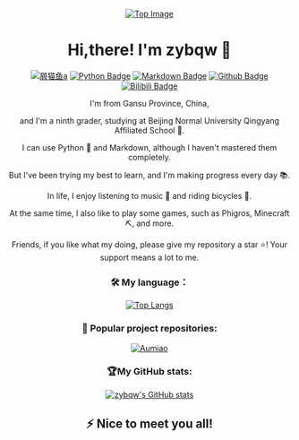 <div align="center">

[![Top Image](https://capsule-render.vercel.app/api?type=waving&color=66ccff&height=250&section=header)](https://github.com/zybqw/zybqw)


# Hi,there!  I'm zybqw 👋

[![屑猫鱼a](https://img.shields.io/badge/屑猫鱼a-66ccff)](https://github.com/zybqw/) 
[![Python Badge](https://img.shields.io/badge/-Python-66ccff?style=flat&logo=Python&logoColor=white)](https://github.com/zybqw/)
[![Markdown Badge](https://img.shields.io/badge/-Markdown-66ccff?style=flat&logo=Markdown&logoColor=white)](https://markdown.com.cn/)
[![Github Badge](https://img.shields.io/badge/-Github%20-66ccff?style=flat&logo=Github&logoColor=white)](https://github.com/zybqw/)
[![Bilibili Badge](https://img.shields.io/badge/Bilibili-66ccff?style=flat&logo=bilibili&logoColor=white)](https://space.bilibili.com/1940383037)

I'm from Gansu Province, China, 

and I'm a ninth grader, studying at Beijing Normal University Qingyang Affiliated School 🏫.

I can use Python 🐍 and Markdown, although I haven't mastered them completely. 

But I've been trying my best to learn, and I'm making progress every day 📚.

In life, I enjoy listening to music 🎵 and riding bicycles 🚴. 

At the same time, I also like to play some games, such as Phigros, Minecraft ⛏️, and more.

Friends, if you like what my doing, please give my repository a star ⭐! Your support means a lot to me.

### 🛠 My language：

[![Top Langs](https://github-readme-stats.vercel.app/api/top-langs/?username=zybqw)](https://github.com/anuraghazra/github-readme-stats)

### 🚀 Popular project repositories:

[![Aumiao](https://github-readme-stats.vercel.app/api/pin/?username=zybqw&repo=Aumiao&theme=shadow_blue)](https://github.com/zybqw/Aumiao)

### 🏆My GitHub stats:

[![zybqw's GitHub stats](https://github-readme-stats.vercel.app/api?username=zybqw&show_icons=true&theme=vue)](https://github.com/zybqw)

## ⚡ Nice to meet you all!

</div>

